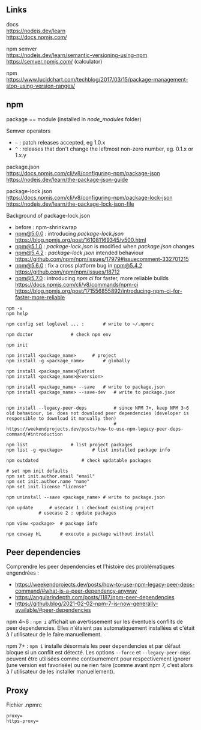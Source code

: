 ## Links

docs \
https://nodejs.dev/learn \
https://docs.npmjs.com/

npm semver \
https://nodejs.dev/learn/semantic-versioning-using-npm \
https://semver.npmjs.com/ (calculator)

npm \
https://www.lucidchart.com/techblog/2017/03/15/package-management-stop-using-version-ranges/


## npm

package == module (installed in *node_modules* folder)

Semver operators
- `~` : patch releases accepted, eg 1.0.x 
- `^` : releases that don't change the leftmost non-zero number, eg. 0.1.x or 1.x.y

package.json \
https://docs.npmjs.com/cli/v8/configuring-npm/package-json \
https://nodejs.dev/learn/the-package-json-guide

package-lock.json \
https://docs.npmjs.com/cli/v8/configuring-npm/package-lock-json \
https://nodejs.dev/learn/the-package-lock-json-file


Background of package-lock.json

- before : npm-shrinkwrap
- npm@5.0.0 : introducing *package-lock.json*
  https://blog.npmjs.org/post/161081169345/v500.html
- npm@5.1.0 : *package-lock.json* is modified when *package.json* changes
- npm@5.4.2 : *package-lock.json* intended behaviour 
  https://github.com/npm/npm/issues/17979#issuecomment-332701215
- npm@5.6.0 : fix a cross platform bug in npm@5.4.2 
  https://github.com/npm/npm/issues/18712  
- npm@5.7.0 : introducing *npm ci* for faster, more reliable builds
  https://docs.npmjs.com/cli/v8/commands/npm-ci
  https://blog.npmjs.org/post/171556855892/introducing-npm-ci-for-faster-more-reliable

```
npm -v
npm help
```


```
npm config set loglevel ... :		# write to ~/.npmrc

npm doctor 				# check npm env

npm init

npm install <package_name> 		# project 
npm install -g <package_name> 		# globally 

npm install <package_name>@latest
npm install <package_name>@<version>

npm install <package_name> --save	# write to package.json
npm install <package_name> --save-dev	# write to package.json


npm install --legacy-peer-deps          # since NPM 7+, keep NPM 3~6 old behaviour, ie. does not download peer dependencies (developer is responsible to download it manually then) 
                                        # https://weekendprojects.dev/posts/how-to-use-npm-legacy-peer-deps-command/#introduction

npm list 				# list project packages
npm list -g <package>			# list installed package info

npm outdated 				# check updatable packages

# set npm init defaults
npm set init.author.email "email"
npm set init.author.name "name"
npm set init.license "license"

npm uninstall --save <package_name> # write to package.json

npm update		# usecase 1 : checkout existing project
			# usecase 2 : update packages

npm view <package>	# package info

npx cowsay Hi		# execute a package without install
```

## Peer dependencies

Comprendre les peer dependencies et l'histoire des problématiques engendrées :
- https://weekendprojects.dev/posts/how-to-use-npm-legacy-peer-deps-command/#what-is-a-peer-dependency-anyway
- https://angularindepth.com/posts/1187/npm-peer-dependencies
- https://github.blog/2021-02-02-npm-7-is-now-generally-available/#peer-dependencies

npm 4~6 : `npm i` affichait un avertissement sur les éventuels conflits de peer dependencies. Elles n'étaient pas automatiquement installées et c'était à l'utilisateur de le faire manuellement. 

npm 7+  : `npm i` installe désormais les peer dependencies et par défaut bloque si un conflit est détecté. Les options `--force` et `--legacy-peer-deps` peuvent être utilisées comme contournement pour respectivement ignorer (une version est favorisée) ou ne rien faire (comme avant npm 7, c'est alors à l'utilisateur de les installer manuellement). 

## Proxy

Fichier .npmrc
```
proxy=
https-proxy=
```
